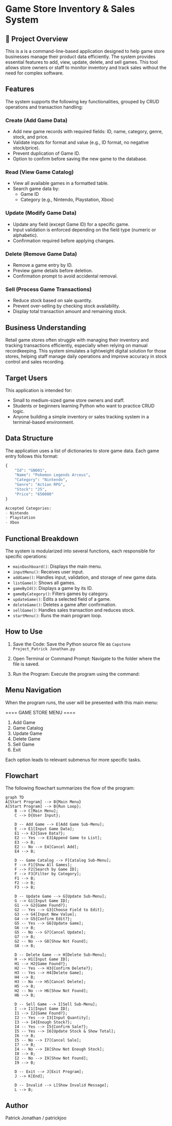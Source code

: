 # Game Store Inventory & Sales System 

## 📌 Project Overview

This is a is a command-line-based application designed to help game store businesses manage their product data efficiently. The system provides essential features to add, view, update, delete, and sell games. This tool allows store owners or staff to monitor inventory and track sales without the need for complex software.

## Features

The system supports the following key functionalities, grouped by CRUD operations and transaction handling:

### Create (Add Game Data)
- Add new game records with required fields: ID, name, category, genre, stock, and price.
- Validate inputs for format and value (e.g., ID format, no negative stock/price).
- Prevent duplication of Game ID.
- Option to confirm before saving the new game to the database.

### Read (View Game Catalog)
- View all available games in a formatted table.
- Search game data by:
  - Game ID
  - Category (e.g., Nintendo, Playstation, Xbox)

### Update (Modify Game Data)
- Update any field (except Game ID) for a specific game.
- Input validation is enforced depending on the field type (numeric or alphabetic).
- Confirmation required before applying changes.

### Delete (Remove Game Data)
- Remove a game entry by ID.
- Preview game details before deletion.
- Confirmation prompt to avoid accidental removal.

### Sell (Process Game Transactions)
- Reduce stock based on sale quantity.
- Prevent over-selling by checking stock availability.
- Display total transaction amount and remaining stock.

## Business Understanding

Retail game stores often struggle with managing their inventory and tracking transactions efficiently, especially when relying on manual recordkeeping. This system simulates a lightweight digital solution for those stores, helping staff manage daily operations and improve accuracy in stock control and sales recording.

## Target Users

This application is intended for:
- Small to medium-sized game store owners and staff.
- Students or beginners learning Python who want to practice CRUD logic.
- Anyone building a simple inventory or sales tracking system in a terminal-based environment.

## Data Structure

The application uses a list of dictionaries to store game data. Each game entry follows this format:

```python
{
    "Id": "GN001",
    "Name": "Pokemon Legends Arceus",
    "Category": "Nintendo",
    "Genre": "Action RPG",
    "Stock": "25",
    "Price": "650000"
}

Accepted Categories:
- Nintendo
- Playstation
- Xbox
```
## Functional Breakdown
The system is modularized into several functions, each responsible for specific operations:

- `mainDashboard()`: Displays the main menu.
- `inputMenu()`: Receives user input.
- `addGame()`: Handles input, validation, and storage of new game data.
- `listGame()`: Shows all games.
- `gameById()`: Displays a game by its ID.
- `gameByCategory()`: Filters games by category.
- `updateGame()`: Edits a selected field of a game.
- `deleteGame()`: Deletes a game after confirmation.
- `sellGame()`: Handles sales transaction and reduces stock.
- `startMenu()`: Runs the main program loop.

## How to Use
  1. Save the Code: Save the Python source file as `Capstone Project_Patrick Jonathan.py`

  2. Open Terminal or Command Prompt: Navigate to the folder where the file is saved.

  3. Run the Program: Execute the program using the command:

## Menu Navigation
When the program runs, the user will be presented with this main menu:

  ==== GAME STORE MENU ====
  1. Add Game
  2. Game Catalog
  3. Update Game
  4. Delete Game
  5. Sell Game
  6. Exit

Each option leads to relevant submenus for more specific tasks.

## Flowchart
The following flowchart summarizes the flow of the program:

```mermaid 
graph TD
A[Start Program] --> B{Main Menu}
A[Start Program] --> B{Run Loop};
    B --> C[Main Menu];
    C --> D{User Input};

    D -- Add Game --> E[Add Game Sub-Menu];
    E --> E1[Input Game Data];
    E1 --> E2{Save Data?};
    E2 -- Yes --> E3[Append Game to List];
    E3 --> B;
    E2 -- No --> E4[Cancel Add];
    E4 --> B;

    D -- Game Catalog --> F[Catalog Sub-Menu];
    F --> F1[Show All Games];
    F --> F2[Search by Game ID];
    F --> F3[Filter by Category];
    F1 --> B;
    F2 --> B;
    F3 --> B;

    D -- Update Game --> G[Update Sub-Menu];
    G --> G1[Input Game ID];
    G1 --> G2{Game Found?};
    G2 -- Yes --> G3[Choose Field to Edit];
    G3 --> G4[Input New Value];
    G4 --> G5{Confirm Edit?};
    G5 -- Yes --> G6[Update Game];
    G6 --> B;
    G5 -- No --> G7[Cancel Update];
    G7 --> B;
    G2 -- No --> G8[Show Not Found];
    G8 --> B;

    D -- Delete Game --> H[Delete Sub-Menu];
    H --> H1[Input Game ID];
    H1 --> H2{Game Found?};
    H2 -- Yes --> H3{Confirm Delete?};
    H3 -- Yes --> H4[Delete Game];
    H4 --> B;
    H3 -- No --> H5[Cancel Delete];
    H5 --> B;
    H2 -- No --> H6[Show Not Found];
    H6 --> B;

    D -- Sell Game --> I[Sell Sub-Menu];
    I --> I1[Input Game ID];
    I1 --> I2{Game Found?};
    I2 -- Yes --> I3[Input Quantity];
    I3 --> I4{Enough Stock?};
    I4 -- Yes --> I5{Confirm Sale?};
    I5 -- Yes --> I6[Update Stock & Show Total];
    I6 --> B;
    I5 -- No --> I7[Cancel Sale];
    I7 --> B;
    I4 -- No --> I8[Show Not Enough Stock];
    I8 --> B;
    I2 -- No --> I9[Show Not Found];
    I9 --> B;

    D -- Exit --> J[Exit Program];
    J --> K[End];

    D -- Invalid --> L[Show Invalid Message];
    L --> B;
```

## Author
Patrick Jonathan / patrickjoo
